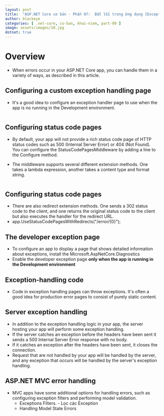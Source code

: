 ```yaml
---
layout: post
title:  "ASP.NET Core cơ bản - Phần 07:  Bắt lỗi trong ứng dụng [Exception handling]"
author: blackeye
categories: [ .net-core, co-ban, khai-niem, part-09 ]
image: assets/images/10.jpg
dotnet: true
---
```

# Overview
- When errors occur in your ASP.NET Core app, you can handle them in a variety of ways, as described in this article.

## Configuring a custom exception handling page
- It's a good idea to configure an exception handler page to use when the app is no running in the Development environment.

    ![]()

## Configuring status code pages
- By default, your app will not provide a rich status code page of HTTP status codes such as 500 (Internal Server Error) or 404 (Not Found). You can configure the StatusCodePagesMiddleware by adding a line to the Configure method.
- The middleware supports several different extension methods. One takes a lambda expression, another takes a content type and format string.

    ![]()

## Configuring status code pages
- There are also redirect extension methods. One sends a 302 status code to the client, and one returns the original status code to the client but also executes the handler for the redirect URL.
- app.UseStatusCodePagesWithRedirects("/error/{0}");

## The developer exception page
- To configure an app to display a page that shows detailed information about exceptions, install the Microsoft.AspNetCore.Diagnostics
- Enable the developer exception page **only when the app is running in the Development environment**

## Exception-handling code
- Code in exception handling pages can throw exceptions. It's often a good idea for production error pages to consist of purely static content.

## Server exception handling
- In addition to the exception handling logic in your app, the server hosting your app will perform some exception handling.
- If the server catches an exception before the headers have been sent it sends a 500 Internal Server Error response with no body.
- If it catches an exception after the headers have been sent, it closes the connection.
- Request that are not handled by your app will be handled by the server, and any exception that occurs will be handled by the server's exception handling.

## ASP.NET MVC error handling
- MVC apps have some additional options for handling errors, such as configuring exception filters and performing model validation.
    * Exceptions Filters. - Lọc các Exception
    * Handling Model State Errors